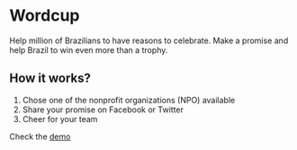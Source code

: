 # Wordcup

Help million of Brazilians to have reasons to celebrate. Make a promise and help Brazil to win even more than a trophy.

## How it works?
1. Chose one of the nonprofit organizations (NPO) available
2. Share your promise on Facebook or Twitter
3. Cheer for your team

Check the [demo](http://wordcup.herokuapp.com)
